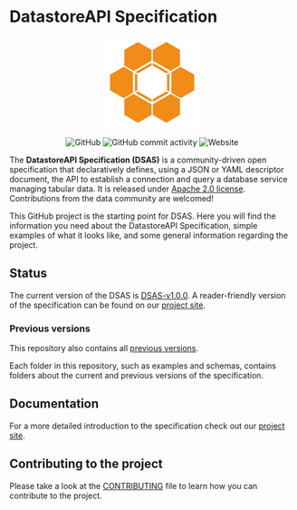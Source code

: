 # DatastoreAPI Specification

<p align="center">
  <img height="160px" src ="./docs/site/opendatamesh-small.png" />
</p>

<p align="center">
<img alt="GitHub" src="https://img.shields.io/github/license/opendatamesh-initiative/odm-specification-datastoreapi">
<img alt="GitHub commit activity" src="https://img.shields.io/github/commit-activity/w/opendatamesh-initiative/odm-specification-datastoreapi">
<img alt="Website" src="https://img.shields.io/website?url=https%3A%2F%2Fdpds.opendatamesh.org%2F">
</p>

The **DatastoreAPI Specification (DSAS)** is a community-driven open specification that declaratively defines, using a JSON or YAML descriptor document, the API to establish a connection and query a database service managing tabular data.  It is released under [Apache 2.0 license](./LICENSE). Contributions from the data community are welcomed!

This GitHub project is the starting point for DSAS. Here you will find the information you need about the DatastoreAPI Specification, simple examples of what it looks like, and some general information regarding the project.

## Status
The current version of the DSAS  is [DSAS-v1.0.0](./versions/1.0.0.md).
A reader-friendly version of the specification can be found on our [project site](https://dpds.opendatamesh.org/specifications/dsas/1.0.0/).

### Previous versions
This repository also contains all [previous versions](./versions).

Each folder in this repository, such as examples and schemas, contains folders about the current and previous versions of the specification.

## Documentation
For a more detailed introduction to the specification check out our [project site](https://dpds.opendatamesh.org/).

## Contributing to the project
Please take a look at the [CONTRIBUTING](CONTRIBUTING.md) file to learn how you can contribute to the project.



